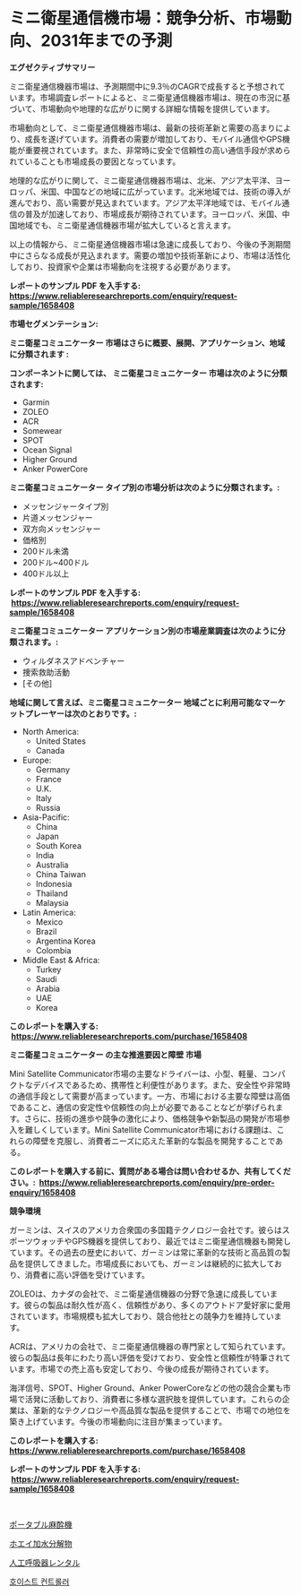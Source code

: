<p><h1>ミニ衛星通信機市場：競争分析、市場動向、2031年までの予測</h1></p><p><strong>エグゼクティブサマリー</strong></p>
<p><p>ミニ衛星通信機器市場は、予測期間中に9.3％のCAGRで成長すると予想されています。市場調査レポートによると、ミニ衛星通信機器市場は、現在の市況に基づいて、市場動向や地理的な広がりに関する詳細な情報を提供しています。</p><p>市場動向として、ミニ衛星通信機器市場は、最新の技術革新と需要の高まりにより、成長を遂げています。消費者の需要が増加しており、モバイル通信やGPS機能が重要視されています。また、非常時に安全で信頼性の高い通信手段が求められていることも市場成長の要因となっています。</p><p>地理的な広がりに関して、ミニ衛星通信機器市場は、北米、アジア太平洋、ヨーロッパ、米国、中国などの地域に広がっています。北米地域では、技術の導入が進んでおり、高い需要が見込まれています。アジア太平洋地域では、モバイル通信の普及が加速しており、市場成長が期待されています。ヨーロッパ、米国、中国地域でも、ミニ衛星通信機器市場が拡大していると言えます。</p><p>以上の情報から、ミニ衛星通信機器市場は急速に成長しており、今後の予測期間中にさらなる成長が見込まれます。需要の増加や技術革新により、市場は活性化しており、投資家や企業は市場動向を注視する必要があります。</p></p>
<p><strong>レポートのサンプル PDF を入手する: <a href="https://www.reliableresearchreports.com/enquiry/request-sample/1658408">https://www.reliableresearchreports.com/enquiry/request-sample/1658408</a></strong></p>
<p><strong>市場セグメンテーション:</strong></p>
<p><strong> ミニ衛星コミュニケーター 市場はさらに概要、展開、アプリケーション、地域に分類されます :</strong></p>
<p><strong>コンポーネントに関しては、 ミニ衛星コミュニケーター 市場は次のように分類されます: &nbsp;</strong></p>
<p><ul><li>Garmin</li><li>ZOLEO</li><li>ACR</li><li>Somewear</li><li>SPOT</li><li>Ocean Signal</li><li>Higher Ground</li><li>Anker PowerCore</li></ul></p>
<p><strong> ミニ衛星コミュニケーター タイプ別の市場分析は次のように分類されます。:</strong></p>
<p><ul><li>メッセンジャータイプ別</li><li>片道メッセンジャー</li><li>双方向メッセンジャー</li><li>価格別</li><li>200ドル未満</li><li>200ドル~400ドル</li><li>400ドル以上</li></ul></p>
<p><strong>レポートのサンプル PDF を入手する: &nbsp;<a href="https://www.reliableresearchreports.com/enquiry/request-sample/1658408">https://www.reliableresearchreports.com/enquiry/request-sample/1658408</a></strong></p>
<p><strong> ミニ衛星コミュニケーター アプリケーション別の市場産業調査は次のように分類されます。:</strong></p>
<p><ul><li>ウィルダネスアドベンチャー</li><li>捜索救助活動</li><li>[その他]</li></ul></p>
<p><strong>地域に関して言えば、ミニ衛星コミュニケーター 地域ごとに利用可能なマーケットプレーヤーは次のとおりです。:</strong></p>
<p><ul>
    <li>
        North America:
        <ul>
            <li>United States</li>
            <li>Canada</li>
        </ul>
    </li>
    <li>
        Europe:
        <ul>
            <li>Germany</li>
            <li>France</li>
            <li>U.K.</li>
            <li>Italy</li>
            <li>Russia</li>
        </ul>
    </li>
    <li>
        Asia-Pacific:
        <ul>
            <li>China</li>
            <li>Japan</li>
            <li>South Korea</li>
            <li>India</li>
            <li>Australia</li>
            <li>China Taiwan</li>
            <li>Indonesia</li>
            <li>Thailand</li>
            <li>Malaysia</li>
        </ul>
    </li>
    <li>
        Latin America:
        <ul>
            <li>Mexico</li>
            <li>Brazil</li>
            <li>Argentina Korea</li>
            <li>Colombia</li>
        </ul>
    </li>
    <li>
        Middle East & Africa:
        <ul>
            <li>Turkey</li>
            <li>Saudi</li>
            <li>Arabia</li>
            <li>UAE</li>
            <li>Korea</li>
        </ul>
    </li>
    </ul></p>
<p><strong>このレポートを購入する: &nbsp;<a href="https://www.reliableresearchreports.com/purchase/1658408">https://www.reliableresearchreports.com/purchase/1658408</a></strong></p>
<p><strong>ミニ衛星コミュニケーター の主な推進要因と障壁 市場</strong></p>
<p><p>Mini Satellite Communicator市場の主要なドライバーは、小型、軽量、コンパクトなデバイスであるため、携帯性と利便性があります。また、安全性や非常時の通信手段として需要が高まっています。一方、市場における主要な障壁は高価であること、通信の安定性や信頼性の向上が必要であることなどが挙げられます。さらに、技術の進歩や競争の激化により、価格競争や新製品の開発が市場参入を難しくしています。Mini Satellite Communicator市場における課題は、これらの障壁を克服し、消費者ニーズに応えた革新的な製品を開発することである。</p></p>
<p><strong>このレポートを購入する前に、質問がある場合は問い合わせるか、共有してください。:&nbsp; <a href="https://www.reliableresearchreports.com/enquiry/pre-order-enquiry/1658408">https://www.reliableresearchreports.com/enquiry/pre-order-enquiry/1658408</a></strong></p>
<p><strong>競争環境</strong></p>
<p><p>ガーミンは、スイスのアメリカ合衆国の多国籍テクノロジー会社です。彼らはスポーツウォッチやGPS機器を提供しており、最近ではミニ衛星通信機器も開発しています。その過去の歴史において、ガーミンは常に革新的な技術と高品質の製品を提供してきました。市場成長においても、ガーミンは継続的に拡大しており、消費者に高い評価を受けています。</p><p>ZOLEOは、カナダの会社で、ミニ衛星通信機器の分野で急速に成長しています。彼らの製品は耐久性が高く、信頼性があり、多くのアウトドア愛好家に愛用されています。市場規模も拡大しており、競合他社との競争力を維持しています。</p><p>ACRは、アメリカの会社で、ミニ衛星通信機器の専門家として知られています。彼らの製品は長年にわたり高い評価を受けており、安全性と信頼性が特筆されています。市場での売上高も安定しており、今後の成長が期待されています。</p><p>海洋信号、SPOT、Higher Ground、Anker PowerCoreなどの他の競合企業も市場で活発に活動しており、消費者に多様な選択肢を提供しています。これらの企業は、革新的なテクノロジーや高品質な製品を提供することで、市場での地位を築き上げています。今後の市場動向に注目が集まっています。</p></p>
<p><strong>このレポートを購入する: &nbsp; <a href="https://www.reliableresearchreports.com/purchase/1658408">https://www.reliableresearchreports.com/purchase/1658408</a></strong></p>
<p><strong>レポートのサンプル PDF を入手する: &nbsp;<a href="https://www.reliableresearchreports.com/enquiry/request-sample/1658408">https://www.reliableresearchreports.com/enquiry/request-sample/1658408</a></strong><strong></strong></p>
<p>&nbsp;</p>
<p><p><a href="https://github.com/Calvi3ynJerde867/Market-Research-Report-List-1/blob/main/612074112268.md">ポータブル麻酔機</a></p><p><a href="https://medium.com/@rylanaufman56456/%E3%83%9B%E3%82%A8%E3%82%A4%E3%83%92%E3%83%89%E3%83%AD%E3%83%A9%E3%82%A4%E3%82%BC%E3%83%BC%E3%83%88%E5%B8%82%E5%A0%B4-%E7%A8%AE%E9%A1%9E-%E7%94%A8%E9%80%94-%E5%9C%B0%E7%90%86%E5%88%A5%E3%81%AE%E5%8C%85%E6%8B%AC%E7%9A%84%E8%A9%95%E4%BE%A1-213d7e985f81">ホエイ加水分解物</a></p><p><a href="https://github.com/JacksonWiza1924/Market-Research-Report-List-1/blob/main/489280112269.md">人工呼吸器レンタル</a></p><p><a href="https://github.com/RichardLueilwitz787/Market-Research-Report-List-1/blob/main/665143711556.md">호이스트 컨트롤러</a></p></p>